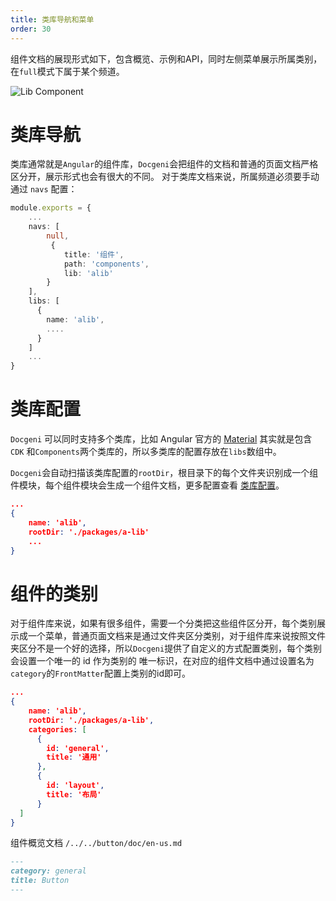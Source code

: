 ```yaml
---
title: 类库导航和菜单
order: 30
---
```


组件文档的展现形式如下，包含概览、示例和API，同时左侧菜单展示所属类别，在`full`模式下属于某个频道。

![Lib Component](assets/images/lib-component.png)

# 类库导航
类库通常就是`Angular`的组件库，`Docgeni`会把组件的文档和普通的页面文档严格区分开，展示形式也会有很大的不同。
对于类库文档来说，所属频道必须要手动通过 `navs` 配置：

```ts
module.exports = {
    ...
    navs: [
        null,
         {
            title: '组件',
            path: 'components',
            lib: 'alib'
        }
    ],
    libs: [ 
      {
        name: 'alib',
        ....
      } 
    ]
    ...
}
```

# 类库配置
`Docgeni` 可以同时支持多个类库，比如 Angular 官方的 [Material](https://material.angular.io/) 其实就是包含 `CDK` 和`Components`两个类库的，所以多类库的配置存放在`libs`数组中。

`Docgeni`会自动扫描该类库配置的`rootDir`，根目录下的每个文件夹识别成一个组件模块，每个组件模块会生成一个组件文档，更多配置查看 [类库配置](configuration/lib)。

```json
...
{
    name: 'alib',
    rootDir: './packages/a-lib'
    ...
}
```

# 组件的类别
对于组件库来说，如果有很多组件，需要一个分类把这些组件区分开，每个类别展示成一个菜单，普通页面文档来是通过文件夹区分类别，对于组件库来说按照文件夹区分不是一个好的选择，所以`Docgeni`提供了自定义的方式配置类别，每个类别会设置一个唯一的 id 作为类别的 唯一标识，在对应的组件文档中通过设置名为`category`的`FrontMatter`配置上类别的id即可。

```json
...
{
    name: 'alib',
    rootDir: './packages/a-lib',
    categories: [
      {
        id: 'general',
        title: '通用'
      },
      {
        id: 'layout',
        title: '布局'
      }
  ]
}
```

组件概览文档 `/../../button/doc/en-us.md`
```md
---
category: general
title: Button
---
```
